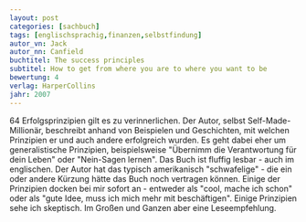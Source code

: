 ```yaml
---
layout: post
categories: [sachbuch]
tags: [englischsprachig,finanzen,selbstfindung]
autor_vn: Jack
autor_nn: Canfield
buchtitel: The success principles
subtitel: How to get from where you are to where you want to be
bewertung: 4
verlag: HarperCollins
jahr: 2007
---
```


64 Erfolgsprinzipien gilt es zu verinnerlichen. Der Autor, selbst Self-Made-Millionär, beschreibt anhand von Beispielen und Geschichten, mit welchen Prinzipien er und auch andere erfolgreich wurden. Es geht dabei eher um generalistische Prinzipien, beispielsweise "Übernimm die Verantwortung für dein Leben" oder "Nein-Sagen lernen".
Das Buch ist fluffig lesbar - auch im englischen. Der Autor hat das typisch amerikanisch "schwafelige" - die ein oder andere Kürzung hätte das Buch noch vertragen können.
Einige der Prinzipien docken bei mir sofort an - entweder als "cool, mache ich schon" oder als "gute Idee, muss ich mich mehr mit beschäftigen". Einige Prinzipien sehe ich skeptisch. Im Großen und Ganzen aber eine Leseempfehlung.
